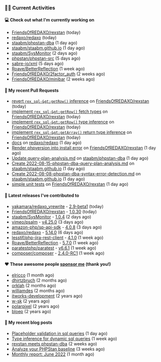 ### 👨‍💻 Current Activities


#### 💻 Check out what I'm currently working on

- [FriendsOfREDAXO/rexstan](https://github.com/FriendsOfREDAXO/rexstan) (today)
- [redaxo/redaxo](https://github.com/redaxo/redaxo) (today)
- [staabm/phpstan-dba](https://github.com/staabm/phpstan-dba) (1 day ago)
- [staabm/staabm.github.io](https://github.com/staabm/staabm.github.io) (1 day ago)
- [staabm/SysMonitor](https://github.com/staabm/SysMonitor) (2 days ago)
- [phpstan/phpstan-src](https://github.com/phpstan/phpstan-src) (5 days ago)
- [sabre-io/xml](https://github.com/sabre-io/xml) (5 days ago)
- [Roave/BetterReflection](https://github.com/Roave/BetterReflection) (1 week ago)
- [FriendsOfREDAXO/2factor_auth](https://github.com/FriendsOfREDAXO/2factor_auth) (2 weeks ago)
- [FriendsOfREDAXO/minibar](https://github.com/FriendsOfREDAXO/minibar) (2 weeks ago)


#### 🔨 My recent Pull Requests

- [revert `rex_sql-&gt;getRow()` inference](https://github.com/FriendsOfREDAXO/rexstan/pull/67) on [FriendsOfREDAXO/rexstan](https://github.com/FriendsOfREDAXO/rexstan) (today)
- [implement `rex_sql-&gt;getRow()` fetch types](https://github.com/FriendsOfREDAXO/rexstan/pull/66) on [FriendsOfREDAXO/rexstan](https://github.com/FriendsOfREDAXO/rexstan) (today)
- [implement `rex_sql-&gt;getRow()` type inference](https://github.com/FriendsOfREDAXO/rexstan/pull/65) on [FriendsOfREDAXO/rexstan](https://github.com/FriendsOfREDAXO/rexstan) (today)
- [implement `rex_sql-&gt;getArray()` return type inference](https://github.com/FriendsOfREDAXO/rexstan/pull/64) on [FriendsOfREDAXO/rexstan](https://github.com/FriendsOfREDAXO/rexstan) (today)
- [docs](https://github.com/redaxo/redaxo/pull/5273) on [redaxo/redaxo](https://github.com/redaxo/redaxo) (1 day ago)
- [Render phpversion into install error](https://github.com/FriendsOfREDAXO/rexstan/pull/57) on [FriendsOfREDAXO/rexstan](https://github.com/FriendsOfREDAXO/rexstan) (1 day ago)
- [Update query-plan-analysis.md](https://github.com/staabm/phpstan-dba/pull/417) on [staabm/phpstan-dba](https://github.com/staabm/phpstan-dba) (1 day ago)
- [Create 2022-08-15-phpstan-dba-query-plan-analysis.md](https://github.com/staabm/staabm.github.io/pull/31) on [staabm/staabm.github.io](https://github.com/staabm/staabm.github.io) (1 day ago)
- [Create 2022-08-08-phpstan-dba-syntax-error-detection.md](https://github.com/staabm/staabm.github.io/pull/30) on [staabm/staabm.github.io](https://github.com/staabm/staabm.github.io) (1 day ago)
- [simple unit tests](https://github.com/FriendsOfREDAXO/rexstan/pull/56) on [FriendsOfREDAXO/rexstan](https://github.com/FriendsOfREDAXO/rexstan) (1 day ago)


#### 🔭 Latest releases I've contributed to

- [yakamara/redaxo_yrewrite](https://github.com/yakamara/redaxo_yrewrite) - [2.9-beta1](https://github.com/yakamara/redaxo_yrewrite/releases/tag/2.9-beta1) (today)
- [FriendsOfREDAXO/rexstan](https://github.com/FriendsOfREDAXO/rexstan) - [1.0.30](https://github.com/FriendsOfREDAXO/rexstan/releases/tag/1.0.30) (today)
- [staabm/SysMonitor](https://github.com/staabm/SysMonitor) - [1.0.4](https://github.com/staabm/SysMonitor/releases/tag/1.0.4) (2 days ago)
- [vimeo/psalm](https://github.com/vimeo/psalm) - [v4.25.0](https://github.com/vimeo/psalm/releases/tag/v4.25.0) (3 days ago)
- [amazon-php/sp-api-sdk](https://github.com/amazon-php/sp-api-sdk) - [4.0.8](https://github.com/amazon-php/sp-api-sdk/releases/tag/4.0.8) (3 days ago)
- [redaxo/redaxo](https://github.com/redaxo/redaxo) - [5.14.0](https://github.com/redaxo/redaxo/releases/tag/5.14.0) (6 days ago)
- [lesstif/php-jira-rest-client](https://github.com/lesstif/php-jira-rest-client) - [4.1.0](https://github.com/lesstif/php-jira-rest-client/releases/tag/4.1.0) (1 week ago)
- [Roave/BetterReflection](https://github.com/Roave/BetterReflection) - [5.7.0](https://github.com/Roave/BetterReflection/releases/tag/5.7.0) (1 week ago)
- [paratestphp/paratest](https://github.com/paratestphp/paratest) - [v6.6.1](https://github.com/paratestphp/paratest/releases/tag/v6.6.1) (1 week ago)
- [composer/composer](https://github.com/composer/composer) - [2.4.0-RC1](https://github.com/composer/composer/releases/tag/2.4.0-RC1) (1 week ago)


#### ❤️ These awesome people [sponsor me](https://github.com/sponsors/staabm) (thank you!)

- [elricco](https://github.com/elricco) (1 month ago)
- [dhirtzbruch](https://github.com/dhirtzbruch) (2 months ago)
- [orklah](https://github.com/orklah) (2 months ago)
- [williamdes](https://github.com/williamdes) (2 months ago)
- [itworks-development](https://github.com/itworks-development) (2 years ago)
- [w-sk](https://github.com/w-sk) (2 years ago)
- [polarpixel](https://github.com/polarpixel) (2 years ago)
- [bloep](https://github.com/bloep) (2 years ago)

#### 📜 My recent blog posts

- [Placeholder validation in sql queries](https://staabm.github.io/2022/07/30/phpstan-dba-placeholder-validation.html) (1 day ago)
- [Type inference for dynamic sql queries](https://staabm.github.io/2022/07/23/phpstan-dba-inference-placeholder.html) (1 week ago)
- [rexstan meets phpstan-dba](https://staabm.github.io/2022/07/12/rexstan-meets-phpstan-dba.html) (2 weeks ago)
- [Analyze your PHPStan baseline](https://staabm.github.io/2022/07/04/phpstan-baseline-analysis.html) (3 weeks ago)
- [Monthly report: June 2022](https://staabm.github.io/2022/06/30/monthly-report-june.html) (1 month ago)

